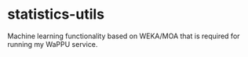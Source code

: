 statistics-utils
================

Machine learning functionality based on WEKA/MOA that is required for running my WaPPU service.

